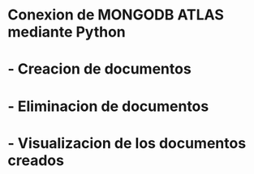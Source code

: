 # Conexion de MONGODB ATLAS mediante Python

# - Creacion de documentos
# - Eliminacion de documentos
# - Visualizacion de los documentos creados